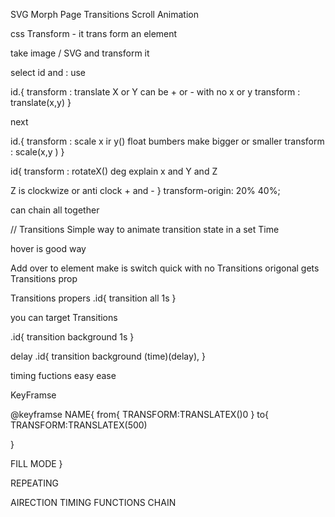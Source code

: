SVG Morph
Page Transitions
Scroll Animation

css Transform - it trans form an element

<!-- https://www.w3schools.com/cssref/css3_pr_transform.asp -->

take image / SVG and transform it

select id and : use

id.{
transform : translate X or Y
can be + or -
with no x or y
transform : translate(x,y)
}

next

id.{
transform : scale x ir y()
float bumbers make bigger or smaller
transform : scale(x,y )
}

id{
transform : rotateX()
deg
explain x and Y and Z

Z is clockwize or anti clock + and -
}
transform-origin: 20% 40%;

can chain all together

// Transitions
Simple way to animate transition state in a set Time

hover is good way

Add over to element make is switch quick with no Transitions
origonal gets Transitions prop

Transitions propers
.id{
transition all 1s
}

you can target Transitions

.id{
transition background 1s
}

delay
.id{
transition background (time)(delay),
}

timing fuctions easy ease

<!-- https://cubic-bezier.com -->
<!-- https://www.w3schools.com/cssref/css3_pr_transition.asp -->

KeyFramse

@keyframse NAME{
from{
TRANSFORM:TRANSLATEX()0
}
to{
TRANSFORM:TRANSLATEX(500)

}

FILL MODE
}

REPEATING

AIRECTION
TIMING FUNCTIONS
CHAIN
